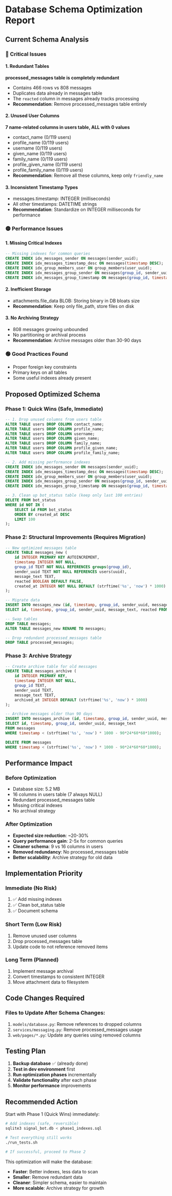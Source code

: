 # Database Schema Optimization Report

## Current Schema Analysis

### 🔴 Critical Issues

#### 1. Redundant Tables
**processed_messages table is completely redundant**
- Contains 466 rows vs 808 messages
- Duplicates data already in messages table
- The `reacted` column in messages already tracks processing
- **Recommendation**: Remove processed_messages table entirely

#### 2. Unused User Columns
**7 name-related columns in users table, ALL with 0 values**
- contact_name (0/119 users)
- profile_name (0/119 users)
- username (0/119 users)
- given_name (0/119 users)
- family_name (0/119 users)
- profile_given_name (0/119 users)
- profile_family_name (0/119 users)
- **Recommendation**: Remove all these columns, keep only `friendly_name`

#### 3. Inconsistent Timestamp Types
- messages.timestamp: INTEGER (milliseconds)
- All other timestamps: DATETIME strings
- **Recommendation**: Standardize on INTEGER milliseconds for performance

### 🟡 Performance Issues

#### 1. Missing Critical Indexes
```sql
-- Missing indexes for common queries
CREATE INDEX idx_messages_sender ON messages(sender_uuid);
CREATE INDEX idx_messages_timestamp_desc ON messages(timestamp DESC);
CREATE INDEX idx_group_members_user ON group_members(user_uuid);
CREATE INDEX idx_messages_group_sender ON messages(group_id, sender_uuid);
CREATE INDEX idx_messages_group_timestamp ON messages(group_id, timestamp DESC);
```

#### 2. Inefficient Storage
- attachments.file_data BLOB: Storing binary in DB bloats size
- **Recommendation**: Keep only file_path, store files on disk

#### 3. No Archiving Strategy
- 808 messages growing unbounded
- No partitioning or archival process
- **Recommendation**: Archive messages older than 30-90 days

### 🟢 Good Practices Found
- Proper foreign key constraints
- Primary keys on all tables
- Some useful indexes already present

## Proposed Optimized Schema

### Phase 1: Quick Wins (Safe, Immediate)

```sql
-- 1. Drop unused columns from users table
ALTER TABLE users DROP COLUMN contact_name;
ALTER TABLE users DROP COLUMN profile_name;
ALTER TABLE users DROP COLUMN username;
ALTER TABLE users DROP COLUMN given_name;
ALTER TABLE users DROP COLUMN family_name;
ALTER TABLE users DROP COLUMN profile_given_name;
ALTER TABLE users DROP COLUMN profile_family_name;

-- 2. Add missing performance indexes
CREATE INDEX idx_messages_sender ON messages(sender_uuid);
CREATE INDEX idx_messages_timestamp_desc ON messages(timestamp DESC);
CREATE INDEX idx_group_members_user ON group_members(user_uuid);
CREATE INDEX idx_messages_group_sender ON messages(group_id, sender_uuid);
CREATE INDEX idx_messages_group_timestamp ON messages(group_id, timestamp DESC);

-- 3. Clean up bot_status table (keep only last 100 entries)
DELETE FROM bot_status
WHERE id NOT IN (
    SELECT id FROM bot_status
    ORDER BY created_at DESC
    LIMIT 100
);
```

### Phase 2: Structural Improvements (Requires Migration)

```sql
-- New optimized messages table
CREATE TABLE messages_new (
    id INTEGER PRIMARY KEY AUTOINCREMENT,
    timestamp INTEGER NOT NULL,
    group_id TEXT NOT NULL REFERENCES groups(group_id),
    sender_uuid TEXT NOT NULL REFERENCES users(uuid),
    message_text TEXT,
    reacted BOOLEAN DEFAULT FALSE,
    created_at INTEGER NOT NULL DEFAULT (strftime('%s', 'now') * 1000)
);

-- Migrate data
INSERT INTO messages_new (id, timestamp, group_id, sender_uuid, message_text, reacted)
SELECT id, timestamp, group_id, sender_uuid, message_text, reacted FROM messages;

-- Swap tables
DROP TABLE messages;
ALTER TABLE messages_new RENAME TO messages;

-- Drop redundant processed_messages table
DROP TABLE processed_messages;
```

### Phase 3: Archive Strategy

```sql
-- Create archive table for old messages
CREATE TABLE messages_archive (
    id INTEGER PRIMARY KEY,
    timestamp INTEGER NOT NULL,
    group_id TEXT,
    sender_uuid TEXT,
    message_text TEXT,
    archived_at INTEGER DEFAULT (strftime('%s', 'now') * 1000)
);

-- Archive messages older than 90 days
INSERT INTO messages_archive (id, timestamp, group_id, sender_uuid, message_text)
SELECT id, timestamp, group_id, sender_uuid, message_text
FROM messages
WHERE timestamp < (strftime('%s', 'now') * 1000 - 90*24*60*60*1000);

DELETE FROM messages
WHERE timestamp < (strftime('%s', 'now') * 1000 - 90*24*60*60*1000);
```

## Performance Impact

### Before Optimization
- Database size: 5.2 MB
- 16 columns in users table (7 always NULL)
- Redundant processed_messages table
- Missing critical indexes
- No archival strategy

### After Optimization
- **Expected size reduction**: ~20-30%
- **Query performance gain**: 2-5x for common queries
- **Cleaner schema**: 9 vs 16 columns in users
- **Removed redundancy**: No processed_messages table
- **Better scalability**: Archive strategy for old data

## Implementation Priority

### Immediate (No Risk)
1. ✅ Add missing indexes
2. ✅ Clean bot_status table
3. ✅ Document schema

### Short Term (Low Risk)
1. Remove unused user columns
2. Drop processed_messages table
3. Update code to not reference removed items

### Long Term (Planned)
1. Implement message archival
2. Convert timestamps to consistent INTEGER
3. Move attachment data to filesystem

## Code Changes Required

### Files to Update After Schema Changes:
1. `models/database.py`: Remove references to dropped columns
2. `services/messaging.py`: Remove processed_messages usage
3. `web/pages/*.py`: Update any queries using removed columns

## Testing Plan

1. **Backup database** ✅ (already done)
2. **Test in dev environment** first
3. **Run optimization phases** incrementally
4. **Validate functionality** after each phase
5. **Monitor performance** improvements

## Recommended Action

Start with Phase 1 (Quick Wins) immediately:
```bash
# Add indexes (safe, reversible)
sqlite3 signal_bot.db < phase1_indexes.sql

# Test everything still works
./run_tests.sh

# If successful, proceed to Phase 2
```

This optimization will make the database:
- **Faster**: Better indexes, less data to scan
- **Smaller**: Remove redundant data
- **Cleaner**: Simpler schema, easier to maintain
- **More scalable**: Archive strategy for growth